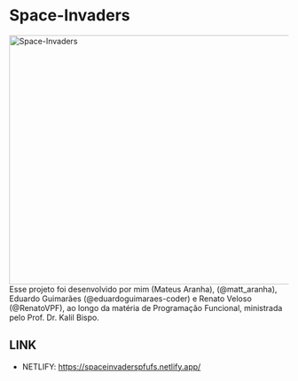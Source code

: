 # Space-Invaders
<img align="center" alt="Space-Invaders" height="450" width="650" src="https://repository-images.githubusercontent.com/1042963760/05607a04-ecb3-4522-99c8-35a570b59737">
Esse projeto foi desenvolvido por mim (Mateus Aranha), (@matt_aranha), Eduardo Guimarães (@eduardoguimaraes-coder) e Renato Veloso (@RenatoVPF), ao longo da matéria de Programação Funcional, ministrada pelo Prof. Dr. Kalil Bispo.

## LINK ## 
* NETLIFY: https://spaceinvaderspfufs.netlify.app/
